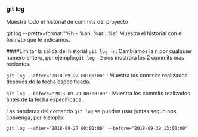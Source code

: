 ### git log
Muestra todo el historial de commits del proyecto

git log --pretty=format:"%h - %an, %ar : %s"
Muestra el historial con el formato que le indicamos.

####Limitar la salida del historial
`git log -n`: Cambiamos la n por cualquier numero entero, por ejemplo:`git log -2` nos mostrara los 2 commits mas recientes.

`git log --after="2018-09-27 00:00:00"` : Muestra los commits realizados despues de la fecha especificada.

`git log --before="2018-09-29 00:00:00"` : Muestra los commits realizados antes  de la fecha especificada.

Las banderas del comando `git log` se pueden usar juntas segun nos convenga, por ejemplo:

`git log --after="2018-09-27 00:00:00" --before="2018-09-29 13:00:00"`
